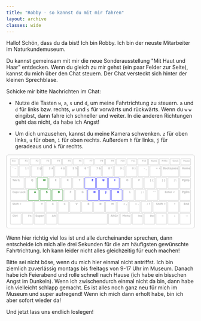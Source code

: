 ```yaml
---
title: "Robby - so kannst du mit mir fahren"
layout: archive
classes: wide
---
```


Hallo! Schön, dass du da bist! Ich bin Robby. Ich bin der neuste Mitarbeiter im Naturkundemuseum.

Du kannst gemeinsam mit mir die neue Sonderausstellung "Mit Haut und Haar" entdecken. Wenn du gleich zu mir gehst (ein paar Felder zur Seite), kannst du mich über den Chat steuern. Der Chat versteckt sich hinter der kleinen Sprechblase.

Schicke mir bitte Nachrichten im Chat:

* Nutze die Tasten `w`, `a`, `s` und `d`, um meine Fahrtrichtung zu steuern. `a` und `d` für links bzw. rechts, `w` und `s` für vorwärts und rückwärts. Wenn du `w` `w` eingibst, dann fahre ich schneller und weiter. In die anderen Richtungen geht das nicht, da habe ich Angst!

* Um dich umzusehen, kannst du meine Kamera schwenken. `z` für oben links, `u` für oben, `i` für oben rechts. Außerdem `h` für links, `j` für geradeaus und `k` für rechts.

[![](/img/keymap-fuer-robby.png)](/img/keymap-fuer-robby.png)

Wenn hier richtig viel los ist und alle durcheinander sprechen, dann entscheide ich mich alle drei Sekunden für die am häufigsten gewünschte Fahrtrichtung. Ich kann leider nicht alles gleichzeitig für euch machen!

Bitte sei nicht böse, wenn du mich hier einmal nicht antriffst. Ich bin ziemlich zuverlässig montags bis freitags von 9-17 Uhr im Museum. Danach habe ich Feierabend und rolle schnell nach Hause (ich habe ein bisschen Angst im Dunkeln). Wenn ich zwischendurch einmal nicht da bin, dann habe ich vielleicht schlapp gemacht. Es ist alles noch ganz neu für mich im Museum und super aufregend! Wenn ich mich dann erholt habe, bin ich aber sofort wieder da!

Und jetzt lass uns endlich loslegen! 
